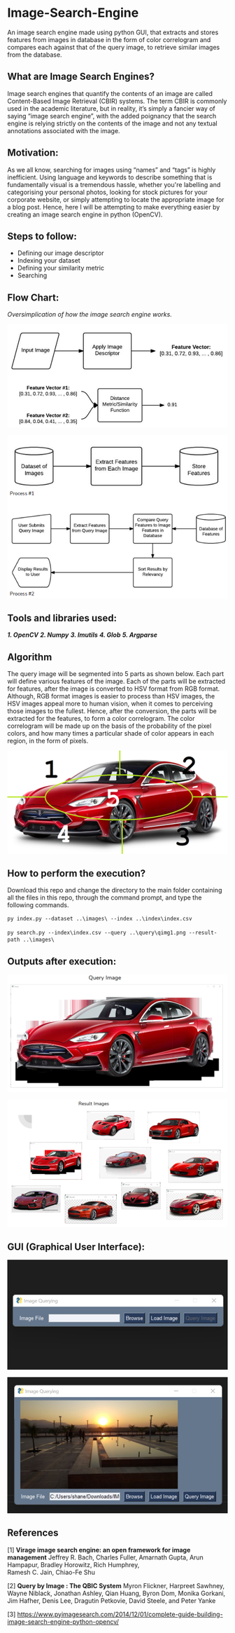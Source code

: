 # Image-Search-Engine
An image search engine made using python GUI, that extracts and stores features from images in database in the form of color correlogram and compares each against that of the query image, to retrieve similar images from the database.

## What are Image Search Engines?
Image search engines that quantify the contents of an image are called Content-Based Image Retrieval (CBIR) systems. The term CBIR is commonly used in the academic literature, but in reality, it’s simply a fancier way of saying “image search engine”, with the added poignancy that the search engine is relying strictly on the contents of the image and not any textual annotations associated with the image.

## Motivation:
As we all know, searching for images using “names” and “tags” is highly inefficient. Using language and keywords to describe something that is fundamentally visual is a tremendous hassle, whether you're labelling and categorising your personal photos, looking for stock pictures for your corporate website, or simply attempting to locate the appropriate image for a blog post. Hence, here I will be attempting to make everything easier by creating an image search engine in python (OpenCV).

## Steps to follow:
* Defining our image descriptor
* Indexing your dataset
* Defining your similarity metric
* Searching

## Flow Chart:
_Oversimplication of how the image search engine works._

![Data Flow](https://github.com/astrodestroyergithub/Image-Search-Engine/blob/master/assets/Data_Flow.png)

![Processes](https://github.com/astrodestroyergithub/Image-Search-Engine/blob/master/assets/Processes.png)

## Tools and libraries used:
_**1. OpenCV**_
_**2. Numpy**_
_**3. Imutils**_
_**4. Glob**_
_**5. Argparse**_

## Algorithm
The query image will be segmented into 5 parts as shown below. Each part will define various features of the image. Each of the parts will be extracted for features, after the image is converted to HSV format from RGB format. Although, RGB format images is easier to process than HSV images, the HSV images appeal more to human vision, when it comes to perceiving those images to the fullest. Hence, after the conversion, the parts will be extracted for the features, to form a color correlogram. The color correlogram will be made up on the basis of the probability of the pixel colors, and how many times a particular shade of color appears in each region, in the form of pixels.

![Query Image Segmented](https://github.com/astrodestroyergithub/Image-Search-Engine/blob/master/assets/temp.png)

## How to perform the execution?
Download this repo and change the directory to the main folder containing all the files in this repo, through the command prompt, and type the following commands.

```
py index.py --dataset ..\images\ --index ..\index\index.csv

py search.py --index\index.csv --query ..\query\qimg1.png --result-path ..\images\
```

## Outputs after execution:

![Query Image](https://github.com/astrodestroyergithub/Image-Search-Engine/blob/master/assets/Query_Image.png)

![result Images](https://github.com/astrodestroyergithub/Image-Search-Engine/blob/master/assets/Result_Images.png)

## GUI (Graphical User Interface):

![GUI Bar](https://github.com/astrodestroyergithub/Image-Search-Engine/blob/master/assets/Bar.jpg)

![GUI Display](https://github.com/astrodestroyergithub/Image-Search-Engine/blob/master/assets/Display.jpg)

## References

[1] **Virage image search engine: an open framework for image management** Jeffrey R. Bach, Charles Fuller, Amarnath Gupta, Arun Hampapur, Bradley Horowitz, Rich Humphrey,  
Ramesh C. Jain, Chiao-Fe Shu 


[2] **Query by Image : The QBIC System** Myron Flickner, Harpreet Sawhney, Wayne Niblack, Jonathan Ashley, Qian Huang, Byron Dom, Monika Gorkani, Jim Hafher, Denis Lee, Dragutin Petkovie, David Steele, and Peter Yanke

[3] https://www.pyimagesearch.com/2014/12/01/complete-guide-building-image-search-engine-python-opencv/